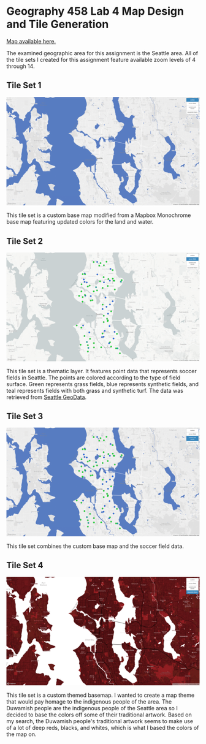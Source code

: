 # Geography 458 Lab 4 Map Design and Tile Generation

[Map available here.](https://ehl7.github.io/geog458_lab4_tile_generation/)

The examined geographic area for this assignment is the Seattle area. All of the tile sets I created for this assignment feature available zoom levels of 4 through 14.

## Tile Set 1

![custom base map](img/custom.png)

This tile set is a custom base map modified from a Mapbox Monochrome base map featuring updated colors for the land and water. 

## Tile Set 2

![thematic layer](img/soccer.png)

This tile set is a thematic layer. It features point data that represents soccer fields in Seattle. The points are colored according to the type of field surface. Green represents grass fields, blue represents synthetic fields, and teal represents fields with both grass and synthetic turf. The data was retrieved from [Seattle GeoData](https://data-seattlecitygis.opendata.arcgis.com/datasets/dd701b98e6704c54bf5778bf5f49231c_0/explore?location=47.559551%2C-122.236245%2C10.96).

## Tile Set 3

![custom base map + thematic layer](img/custom-soccer.png)

This tile set combines the custom base map and the soccer field data.

## Tile Set 4

![custom indigenous art themed base map](img/duwamish.png)

This tile set is a custom themed basemap. I wanted to create a map theme that would pay homage to the indigenous people of the area. The Duwamish people are the indigenous people of the Seattle area so I decided to base the colors off some of their traditional artwork. Based on my search, the Duwamish people's traditional artwork seems to make use of a lot of deep reds, blacks, and whites, which is what I based the colors of the map on.